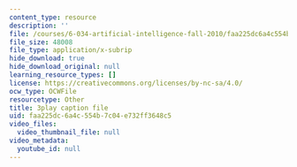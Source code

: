 ```yaml
---
content_type: resource
description: ''
file: /courses/6-034-artificial-intelligence-fall-2010/faa225dc6a4c554b7c04e732ff3648c5_J-ocRQCjcwE.srt
file_size: 48008
file_type: application/x-subrip
hide_download: true
hide_download_original: null
learning_resource_types: []
license: https://creativecommons.org/licenses/by-nc-sa/4.0/
ocw_type: OCWFile
resourcetype: Other
title: 3play caption file
uid: faa225dc-6a4c-554b-7c04-e732ff3648c5
video_files:
  video_thumbnail_file: null
video_metadata:
  youtube_id: null
---
```

